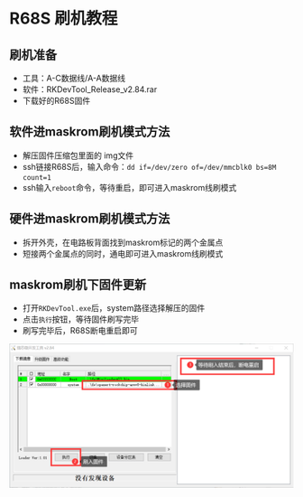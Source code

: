 # R68S 刷机教程

## 刷机准备

- 工具：A-C数据线/A-A数据线
- 软件：RKDevTool_Release_v2.84.rar
- 下载好的R68S固件

## 软件进maskrom刷机模式方法

- 解压固件压缩包里面的 img文件
- ssh链接R68S后，输入命令：`dd if=/dev/zero of=/dev/mmcblk0 bs=8M count=1`
- ssh输入`reboot`命令，等待重启，即可进入maskrom线刷模式

## 硬件进maskrom刷机模式方法

- 拆开外壳，在电路板背面找到maskrom标记的两个金属点
- 短接两个金属点的同时，通电即可进入maskrom线刷模式

## maskrom刷机下固件更新

- 打开`RKDevTool.exe`后，system路径选择解压的固件
- 点击`执行`按钮，等待固件刷写完毕
- 刷写完毕后，R68S断电重启即可
<img src="https://raw.githubusercontent.com/Gabrielxzx/Gabrielxzx-luci/master/brush-method/r68s/r68s%E5%88%B7%E6%9C%BA%E5%B7%A5%E5%85%B7%E4%BD%BF%E7%94%A8%E6%96%B9%E6%B3%95.png" width="700" />
